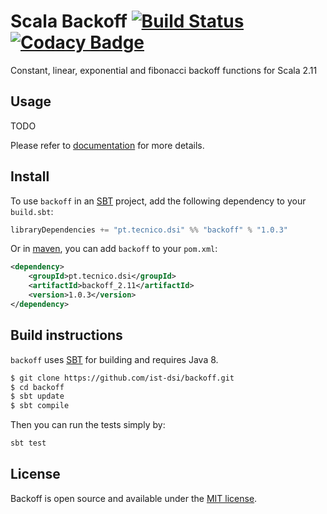 # Scala Backoff [![Build Status](https://travis-ci.org/ist-dsi/backoff.svg?branch=master)](https://travis-ci.org/ist-dsi/backoff) [![Codacy Badge](https://api.codacy.com/project/badge/grade/1be4eec39d8141b0a4238b2c5a672803)](https://www.codacy.com/app/DSI/backoff)
Constant, linear, exponential and fibonacci backoff functions for Scala 2.11

## Usage

TODO

Please refer to [documentation][4] for more details.

## Install

To use `backoff` in an [SBT][1] project, add the following dependency to your `build.sbt`:

```scala
libraryDependencies += "pt.tecnico.dsi" %% "backoff" % "1.0.3"
```

Or in [maven][3], you can add `backoff` to your `pom.xml`:

```xml
<dependency>
    <groupId>pt.tecnico.dsi</groupId>
    <artifactId>backoff_2.11</artifactId>
    <version>1.0.3</version>
</dependency>
```

## Build instructions

`backoff` uses [SBT][1] for building and requires Java 8.

```bash
$ git clone https://github.com/ist-dsi/backoff.git
$ cd backoff
$ sbt update
$ sbt compile
```

Then you can run the tests simply by:

```scala
sbt test
```

## License
Backoff is open source and available under the [MIT license](LICENSE).


[1]: http://www.scala-sbt.org
[2]: https://raw.githubusercontent.com/ist-dsi/backoff/master/LICENSE
[3]: https://maven.apache.org
[4]: http://ist-dsi.github.io/backoff/latest/api/#pt.tecnico.dsi.Backoff$
